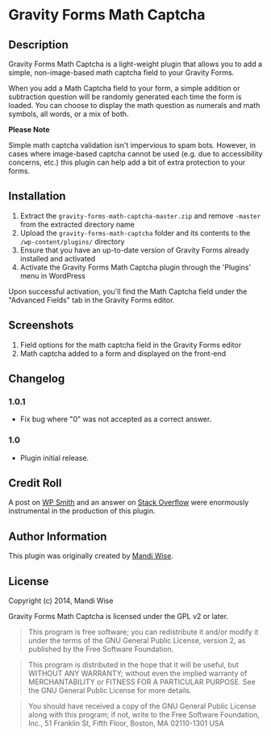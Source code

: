 # Gravity Forms Math Captcha

## Description

Gravity Forms Math Captcha is a light-weight plugin that allows you to add a simple, non-image-based math captcha field to your Gravity Forms.

When you add a Math Captcha field to your form, a simple addition or subtraction question will be randomly generated each time the form is loaded. You can choose to display the math question as numerals and math symbols, all words, or a mix of both.

**Please Note**

Simple math captcha validation isn't impervious to spam bots. However, in cases where image-based captcha cannot be used (e.g. due to accessibility concerns, etc.) this plugin can help add a bit of extra protection to your forms.

## Installation

1. Extract the `gravity-forms-math-captcha-master.zip` and remove `-master` from the extracted directory name
2. Upload the `gravity-forms-math-captcha` folder and its contents to the `/wp-content/plugins/` directory
3. Ensure that you have an up-to-date version of Gravity Forms already installed and activated
4. Activate the Gravity Forms Math Captcha plugin through the 'Plugins' menu in WordPress

Upon successful activation, you'll find the Math Captcha field under the "Advanced Fields" tab in the Gravity Forms editor.

## Screenshots

1. Field options for the math captcha field in the Gravity Forms editor
2. Math captcha added to a form and displayed on the front-end

## Changelog

### 1.0.1
* Fix bug where "0" was not accepted as a correct answer.

### 1.0
* Plugin initial release.

## Credit Roll

A post on [WP Smith](http://wpsmith.net/2011/plugins/how-to-create-a-custom-form-field-in-gravity-forms-with-a-terms-of-service-form-field-example/) and an answer on [Stack Overflow](http://stackoverflow.com/a/13978091) were enormously instrumental in the production of this plugin.

## Author Information

This plugin was originally created by [Mandi Wise](http://mandiwise.com/).

## License

Copyright (c) 2014, Mandi Wise

Gravity Forms Math Captcha is licensed under the GPL v2 or later.

> This program is free software; you can redistribute it and/or modify it under the terms of the GNU General Public License, version 2, as published by the Free Software Foundation.

> This program is distributed in the hope that it will be useful, but WITHOUT ANY WARRANTY; without even the implied warranty of MERCHANTABILITY or FITNESS FOR A PARTICULAR PURPOSE.  See the GNU General Public License for more details.

> You should have received a copy of the GNU General Public License along with this program; if not, write to the Free Software Foundation, Inc., 51 Franklin St, Fifth Floor, Boston, MA  02110-1301  USA
